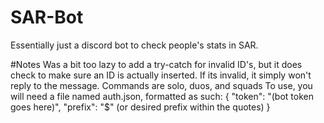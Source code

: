 # SAR-Bot
Essentially just a discord bot to check people's stats in SAR. 

#Notes
Was a bit too lazy to add a try-catch for invalid ID's, but it does check to make sure an ID is actually inserted. If its invalid, it simply won't reply to the message.
Commands are solo, duos, and squads
To use, you will need a file named auth.json, formatted as such:
{
  "token": "(bot token goes here)",
  "prefix": "$" (or desired prefix within the quotes)
}
